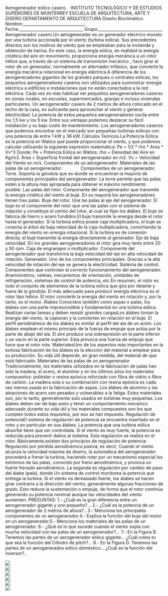  Aerogenerador eólico casero.   INSTITUTO TECNOLÓGICO Y DE ESTUDIOS SUPERIORES DE MONTERREY ESCUELA DE ARQUITECTURA, ARTE Y DISEÑO DEPARTAMENTO DE ARQUITECTURA Diseño Bioclimático Nombre:_______________________________ Fecha:________________________________ Grupo:________________________________ Aerogenerador casero.Un aerogenerador es un generador eléctrico movido por una turbina accionada por el viento (turbina eólica). Sus precedentes directos son los molinos de viento que se empleaban para la molienda y obtención de harina. En este caso, la energía eólica, en realidad la energía cinética del aire en movimiento, proporciona energía mecánica a un rotor hélice que, a través de un sistema de transmisión mecánico , hace girar el rotor de un generador, normalmente un alternador trifásico, que convierte la energía mecánica rotacional en energía eléctrica.A diferencia de los aerogeneradores gigantes de los grandes parques o centrales eólicas, los pequeños aerogeneradores caseros son utilizados para suministrar energía eléctrica a edificios e instalaciones que no están conectados a la red eléctrica. Cada vez es más habitual ver pequeños aerogeneradores caseros en zonas rurales, en escuelas, supermercados, granjas e incluso viviendas particulares. Un aerogenerador casero de 2 metros de altura colocado en el techo de la casa, es suficiente para aprovechar el viento y generar electricidad. La potencia de estos pequeños aerogeneradores oscila entre los 1,5 kw y los 5 kw. Entre sus ventajas podemos destacar su fácil instalación y su bajo costo de mantenimiento. Los aerogeneradores caseros que podemos encontrar en el mercado son pequeñas turbinas eólicas con una potencia de entre 1 kW y 36 kW. Cálculos Teóricos.La Potencia Eólica es la potencia en Watios que puede proporcionar el viento, y que podemos calcular utilizando la siguiente expresión matemática: Pe = 1/2 * rho * Area * Vv^3 Donde: Pe = Potencia Eólica en Watios. rho = Densidad del Aire en Kg/m3. Área = Superficie frontal del aerogenerador en m2. Vv = Velocidad del Viento en m/s. Componentes de un aerogenerador. Materiales de las palas de un aerogenerador.               Componentes de un aerogenerador.   Torre. Soporta la góndola que es donde se encuentran la mayoría de componentes principales del aerogenerador. La torre permite que las palas estén a la altura mas apropiada para obtener el máximo rendimiento posible. Las palas del rotor. Componente del aerogenerador que transmite la energía cinética del viento al buje. En su mayoría los aerogeneradores tienen tres palas. Buje del rotor. Une las palas al eje del aerogenerador. El buje es el componente del rotor que une las palas con el sistema de rotación y constituye el centro del rotor, al cual se fijan los álabes. El buje se fabrica de hierro o acero fundidos.El buje transmite la energía desde el rotor hasta el generador. Si la turbina eólica posee caja multiplicadora, el buje se conecta al árbol de baja velocidad de la caja multiplicadora, convirtiendo la energía del viento en energía rotacional. Si la turbina es de conexión directa, el buje transmite la energía directamente al generador. Eje de baja velocidad. En los grandes aerogeneradores el rotor gira muy lento entre 20 y 50 rpm. Caja de engranajes o multiplicador. Componente del aerogenerador que transforma la baja velocidad del eje en alta velocidad de rotación. Generador. Uno de los componentes principales. Gracias a la alta velocidad de rotación del eje se genera la electricidad. Sistema de control. Componentes que controlan el correcto funcionamiento del aerogenerador. Anemómetros, veletas, mecanismos de orientación, unidades de refrigeración, sistemas de control de potencia, etc.En resumen, el rotor es todo el conjunto de elementos de la turbina eólica que gira por delante y fuera de la góndola. El más adecuado para producir energía eléctrica es el rotor tipo hélice. El rotor convierte la energía del viento en rotación y, por lo tanto, es el motor. Álabes Conocidos también como aspas o palas, los álabes son una parte imprescindible y fundamental en una turbina eólica. Realizan varias tareas y deben resistir grandes cargasLos álabes toman la energía del viento, la capturan y la convierten en rotación en el buje. El perfil aerodinámico de los álabes es similar al perfil del ala de un avión. Los álabes emplean el mismo principio de la fuerza de empuje que actúa por la parte de abajo del ala. El aire produce una sobrepresión en la parte inferior y un vacio en la parte superior. Esta provoca una fuerza de empuje que hace que el rotor rote. MaterialesUno de los aspectos más importantes en la exitosa fabricación de los álabes es la elección del material a emplear para su producción. Su vida útil depende, en gran medida, del material de que está fabricado. Materiales de las palas de un aerogenerador   Tradicionalmente, los materiales utilizados en la fabricación de palas han sido la madera, el acero, el aluminio y en los últimos años los materiales compuestos: poliéster o resina epóxica reforzado con fibra de vidrio o fibra de carbón. La madera sola o su combinación con resina epóxica es cada vez menos usada en la fabricación de aspas. Los álabes de aluminio y las aleaciones de acero son pesados y vulnerables a la fatiga. Estos materiales son, por lo tanto, generalmente solo usados en turbinas muy pequeñas. Los álabes deben ser de bajo peso y tener un comportamiento mecánico adecuado durante su vida útil y los materiales compuestos son los que cumplen todos estos requisitos, por eso se han impuesto. Regulación de potenciaEl sistema de regulación de potencia se encuentra insertado en el rotor y en particular en sus álabes. La potencia que una turbina eólica absorbe tiene que ser controlada. Si el viento es muy fuerte, la potencia es reducida para prevenir daños al sistema. Esta regulación se realiza en el rotor. Básicamente,existen dos principios de regulación de potencia: Regulación por pérdida aerodinámica pasiva; es decir, Cuando el viento alcanza la velocidad máxima de diseño, la automática del aerogenerador procederá a frenar la turbina, haciendo rotar por un mecanismo especial los extremos de las palas, conocido por freno aerodinámica, y provoca un fuerte frenado aerodinámico. La segunda es regulación por cambio de paso del álabe (pala), donde Un sistema de control monitorea la potencia que entrega la turbina. Si el viento es demasiado fuerte, los álabes se hacen girar contrario a la dirección del viento, generalmente algunas fracciones de grado. Esto reduce la sustentación o empuje, de forma que el rotor continúa generando su potencia nominal aunque las velocidades del viento aumenten. PREGUNTAS: 1.- ¿Cuál es la gran diferencia entre un aerogenerador gigante y uno pequeño?... 2.- ¿Cuál es la potencia de un aerogenerador de 2 metros de altura?.. 3.- Menciona los principales componentes de un aerogenerador.4.- Explica la función del buje del motor en un aerogenerador.5.- Menciona los materiales de las palas de un aerogenerador. 6.- ¿Qué es lo que sucede cuando el viento sopla con mucha velocidad con las palas de un aerogenerador?... 7.- En la Figura B. Tenemos las partes de un aerogenerador eólico gigante... ¿Cuál crees tu que sea la función del Cilindro de pitch?... 8.- En la Figura D. Tenemos las partes de un aerogenerados eólico doméstico... ¿Cuál es la función del inversor?..     

<div class="mdl-grid">
<div class="mdl-cell mdl-cell--6-col mdl-typography--text-center">
<img src='./content/4/M4.53/eolica.3.jpg'>
</div>
<div class="mdl-cell mdl-cell--6-col mdl-typography--text-center">
<img src='./content/4/M4.53/EOLICA.jpg'>
</div>
<div class="mdl-cell mdl-cell--6-col mdl-typography--text-center">
<img src='./content/4/M4.53/EOLICA.2.jpg'>
</div>
<div class="mdl-cell mdl-cell--6-col mdl-typography--text-center">
<img src='./content/4/M4.53/eolica.5.jpg'>
</div>
<div class="mdl-cell mdl-cell--6-col mdl-typography--text-center">
<img src='./content/4/M4.53/arrw08_22a.gif'>
</div>
<div class="mdl-cell mdl-cell--6-col mdl-typography--text-center">
<img src='./content/4/M4.53/arrw08_22a.gif'>
</div>
</div>